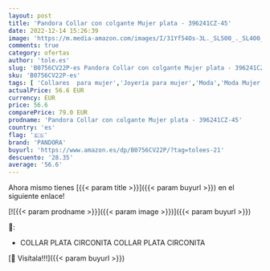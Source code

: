 ```yaml
---
layout: post
title: 'Pandora Collar con colgante Mujer plata - 396241CZ-45'
date: 2022-12-14 15:26:39
image: 'https://m.media-amazon.com/images/I/31Yf54Os-3L._SL500_._SL400_.jpg'
comments: true
category: ofertas
author: 'tole.es'
slug: 'B0756CV22P-es Pandora Collar con colgante Mujer plata - 396241CZ-45'
sku: 'B0756CV22P-es'
tags: [ 'Collares  para mujer','Joyería para mujer','Moda','Moda Mujer','pandora','🇪🇸', ]
actualPrice: 56.6 EUR
currency: EUR
price: 56.6
comparePrice: 79.0 EUR
prodname: 'Pandora Collar con colgante Mujer plata - 396241CZ-45'
country: 'es'
flag: '🇪🇸'
brand: 'PANDORA'
buyurl: 'https://www.amazon.es/dp/B0756CV22P/?tag=tolees-21'
descuento: '28.35'
average: '56.6'
---
```


Ahora mismo tienes [{{< param title >}}]({{< param buyurl >}}) en el siguiente enlace!

[![{{< param prodname >}}]({{< param image >}})]({{< param buyurl >}})

🔎:

- COLLAR PLATA CIRCONITA COLLAR PLATA CIRCONITA

[🛒 Visítala!!!]({{< param buyurl >}})
